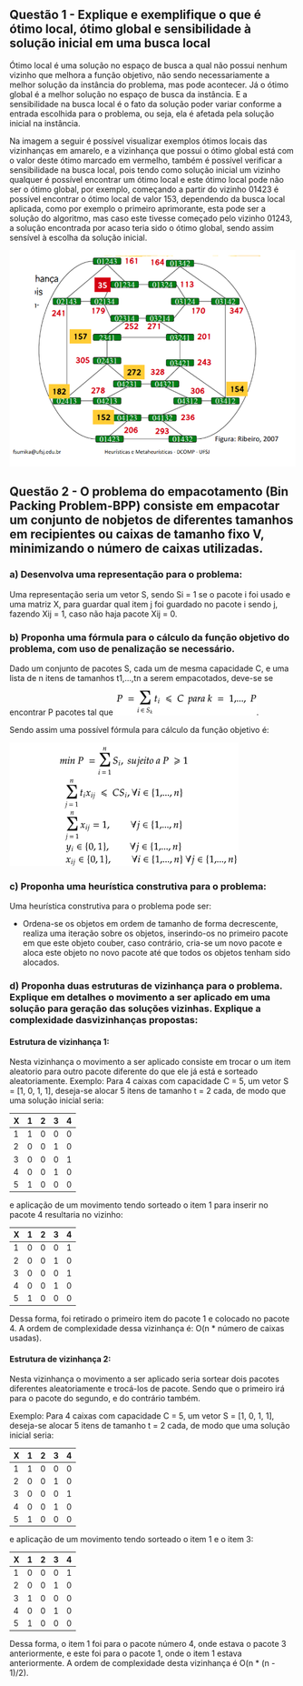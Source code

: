 
## Questão 1 - Explique e exemplifique o que é ótimo local, ótimo global e sensibilidade à solução inicial em uma busca local

Ótimo local é uma solução no espaço de busca a qual não possui nenhum vizinho que melhora a função objetivo, não sendo necessariamente a melhor solução da instância do problema, mas pode acontecer. Já o ótimo global é a melhor solução no espaço de busca da instância. E a sensibilidade na busca local é o fato da solução poder variar conforme a entrada escolhida para o problema, ou seja, ela é afetada pela solução inicial na instância. 


Na imagem a seguir é possível visualizar exemplos ótimos locais das vizinhanças em amarelo, e a vizinhança que possui o ótimo global está com o valor deste ótimo marcado em vermelho, também é possível verificar a sensibilidade na busca local, pois tendo como solução inicial um vizinho qualquer é possível encontrar um ótimo local e este ótimo local pode não ser o ótimo global, por exemplo, começando a partir do vizinho 01423 é possível encontrar o ótimo local de valor 153, dependendo da busca local aplicada, como por exemplo o primeiro aprimorante, esta pode ser a solução do algoritmo, mas caso este tivesse começado pelo vizinho 01243, a solução encontrada por acaso teria sido o ótimo global, sendo assim sensível à escolha da solução inicial. 

![alt text](https://raw.githubusercontent.com/Niehaus/heuristicas-metaheuristicas/master/Atividade-Avaliativa2/Screenshot_2020-10-09%20aula5%20pptx%20-%20aula5%20pdf.png)

## Questão 2 - O  problema  do  empacotamento  (Bin  Packing  Problem-BPP) consiste  em  empacotar  um conjunto  de nobjetos  de  diferentes  tamanhos  em  recipientes  ou  caixas  de  tamanho  fixo V, minimizando o número de caixas utilizadas.

### a) Desenvolva uma representação para o problema:

Uma representação seria um vetor S, sendo Si = 1 se o pacote i foi usado e uma matriz X, para guardar qual item j foi guardado no pacote i sendo j, fazendo Xij = 1, 
caso não haja pacote Xij = 0.

### b) Proponha  uma fórmula para  o  cálculo  da  função  objetivo  do  problema,  com  uso  de penalização se necessário.

Dado um conjunto de pacotes S, cada um de mesma capacidade C, e uma lista de n itens de tamanhos t1,...,tn a serem empacotados, deve-se se encontrar P pacotes tal que ![alt text](https://raw.githubusercontent.com/Niehaus/heuristicas-metaheuristicas/master/Atividade-Avaliativa2/math-20201009(1).png). 

Sendo assim uma possível fórmula para cálculo da função objetivo é: 


![alt text](https://raw.githubusercontent.com/Niehaus/heuristicas-metaheuristicas/master/Atividade-Avaliativa2/math-20201009(2).png)

### c) Proponha uma heurística construtiva para o problema:
Uma heurística construtiva para o problema pode ser:  
- Ordena-se os objetos em ordem de tamanho de forma decrescente, realiza uma iteração sobre os objetos, inserindo-os no primeiro pacote em que este objeto couber, caso contrário, cria-se um novo pacote e aloca este objeto no novo pacote até que todos os objetos tenham sido alocados. 


### d) Proponha  duas  estruturas  de  vizinhança  para  o  problema. Explique  em  detalhes  o movimento  a  ser  aplicado em uma solução  para  geração  das  soluções  vizinhas.  Explique  a complexidade dasvizinhanças propostas:
  
#### Estrutura de vizinhança 1:
Nesta vizinhança o movimento a ser aplicado consiste em trocar o um item aleatorio para outro pacote diferente do que ele já está e sorteado aleatoriamente. Exemplo: Para 4 caixas com capacidade C = 5, um vetor S = [1, 0, 1, 1], deseja-se alocar 5 itens de tamanho t = 2 cada, de modo que uma solução inicial seria:

| X | 1 | 2 | 3 | 4 |
|--|--|--|--|--|
| 1 | 1 | 0 | 0 | 0 |
| 2 | 0 | 0 | 1 | 0 |
| 3 | 0 | 0 | 0 | 1 |
| 4 | 0 | 0 | 1 | 0 |
| 5 | 1 | 0 | 0 | 0 |

e aplicação de um movimento tendo sorteado o item 1 para inserir  no pacote 4 resultaria no vizinho:


| X | 1 | 2 | 3 | 4 |
|--|--|--|--|--|
| 1 | 0 | 0 | 0 | 1 |
| 2 | 0 | 0 | 1 | 0 |
| 3 | 0 | 0 | 0 | 1 |
| 4 | 0 | 0 | 1 | 0 |
| 5 | 1 | 0 | 0 | 0 |
	  
  Dessa forma, foi retirado o primeiro item do pacote 1 e colocado no pacote 4. A ordem de complexidade dessa vizinhança é: O(n * número de caixas usadas).
#### Estrutura de vizinhança 2: 
Nesta vizinhança o movimento a ser aplicado seria sortear dois pacotes diferentes aleatoriamente e trocá-los de pacote. Sendo que o primeiro irá para o pacote do segundo, e do contrário também.

Exemplo: Para 4 caixas com capacidade C = 5, um vetor S = [1, 0, 1, 1], deseja-se alocar 5 itens de tamanho t = 2 cada, de modo que uma solução inicial seria:


| X | 1 | 2 | 3 | 4 |
|--|--|--|--|--|
| 1 | 1 | 0 | 0 | 0 |
| 2 | 0 | 0 | 1 | 0 |
| 3 | 0 | 0 | 0 | 1 |
| 4 | 0 | 0 | 1 | 0 |
| 5 | 1 | 0 | 0 | 0 |

e aplicação de um movimento tendo sorteado o item 1 e o item 3:


| X | 1 | 2 | 3 | 4 |
|--|--|--|--|--|
| 1 | 0 | 0 | 0 | 1 |
| 2 | 0 | 0 | 1 | 0 |
| 3 | 1 | 0 | 0 | 0 |
| 4 | 0 | 0 | 1 | 0 |
| 5 | 1 | 0 | 0 | 0 |
   
Dessa forma, o item 1 foi para o pacote número 4, onde estava o pacote 3 anteriormente, e este foi para o pacote 1, onde o item 1 estava anteriormente. A ordem de complexidade desta vizinhança é O(n * (n - 1)/2). 
